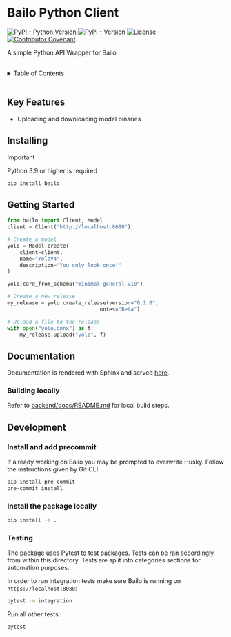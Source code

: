 # Bailo Python Client

[![PyPI - Python Version][pypi-python-version-shield]][pypi-url] [![PyPI - Version][pypi-version-shield]][pypi-url]
[![License][license-shield]][license-url] [![Contributor Covenant][code-of-conduct-shield]][code-of-conduct-url]

A simple Python API Wrapper for Bailo

<br />

<!-- TABLE OF CONTENTS -->
<details>
    <summary>Table of Contents</summary>
    <ol>
        <li>
            <a href="#key-features">Key Features</a>
        </li>
        <li>
            <a href="#installing">Installing</a>
        </li>
        <li>
            <a href="#getting-started">Getting Started</a>
        </li>
        <li>
            <a href="#documentation">Documentation</a>
            <ul>
                <li><a href="#building-locally">Building Locally</a></li>
            </ul>
        </li>
        <li>
            <a href="#development">Development</a>
            <ul>
                <li><a href="#install-and-add-precommit">Install and add precommit</a></li>
                <li><a href="#install-the-package-locally">Install the package locally</a></li>
                <li><a href="#testing">Testing</a></li>
            </ul>
        </li>
    </ol>
</details>

<br />

## Key Features

- Uploading and downloading model binaries

## Installing

<!-- prettier-ignore-start -->
> [!IMPORTANT]
> Python 3.9 or higher is required
<!-- prettier-ignore-end -->

```bash
pip install bailo
```

## Getting Started

```python
from bailo import Client, Model
client = Client("http://localhost:8080")

# Create a model
yolo = Model.create(
    client=client,
    name="YoloV4",
    description="You only look once!"
)

yolo.card_from_schema("minimal-general-v10")

# Create a new release
my_release = yolo.create_release(version="0.1.0",
                              notes="Beta")

# Upload a file to the release
with open("yolo.onnx") as f:
    my_release.upload("yolo", f)
```

## Documentation

Documentation is rendered with Sphinx and served [here](https://gchq.github.io/Bailo/docs/python/index.html).

### Building locally

Refer to [backend/docs/README.md](../../backend/docs/README.md) for local build steps.

## Development

### Install and add precommit

If already working on Bailo you may be prompted to overwrite Husky. Follow the instructions given by Git CLI.

```bash
pip install pre-commit
pre-commit install
```

### Install the package locally

```bash
pip install -e .
```

### Testing

The package uses Pytest to test packages. Tests can be ran accordingly from within this directory. Tests are split into
categories sections for automation purposes.

In order to run integration tests make sure Bailo is running on `https://localhost:8080`:

```bash
pytest -m integration
```

Run all other tests:

```bash
pytest
```

<!-- MARKDOWN LINKS & IMAGES -->
<!-- https://www.markdownguide.org/basic-syntax/#reference-style-links -->

[pypi-url]: https://pypi.org/project/modelscan/
[pypi-version-shield]: https://img.shields.io/pypi/v/bailo?style=for-the-badge
[pypi-python-version-shield]: https://img.shields.io/pypi/pyversions/bailo?style=for-the-badge
[license-shield]: https://img.shields.io/github/license/gchq/bailo.svg?style=for-the-badge
[license-url]: https://github.com/gchq/bailo/blob/main/public/LICENSE.txt
[code-of-conduct-shield]: https://img.shields.io/badge/Contributor%20Covenant-2.1-4baaaa.svg?style=for-the-badge
[code-of-conduct-url]: https://github.com/gchq/bailo/blob/main/public/CODE_OF_CONDUCT.md
